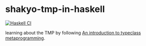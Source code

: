 # shakyo-tmp-in-haskell

[![Haskell CI](https://github.com/nmjr-311/shakyo-tmp-in-haskell/actions/workflows/haskell.yml/badge.svg)](https://github.com/nmjr-311/shakyo-tmp-in-haskell/actions/workflows/haskell.yml)

learning about the TMP by following [An introduction to typeclass metaprogramming](https://lexi-lambda.github.io/blog/2021/03/25/an-introduction-to-typeclass-metaprogramming/).
